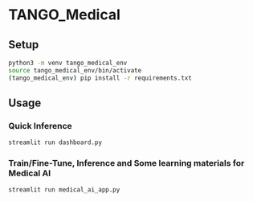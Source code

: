 # TANGO_Medical

## Setup

```bash
python3 -m venv tango_medical_env
source tango_medical_env/bin/activate
(tango_medical_env) pip install -r requirements.txt
```

## Usage

### Quick Inference
```bash
streamlit run dashboard.py
```

### Train/Fine-Tune, Inference and Some learning materials for Medical AI
```bash
streamlit run medical_ai_app.py
```
